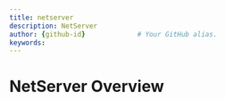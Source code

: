 ```yaml
---
title: netserver      
description: NetServer
author: {github-id}             # Your GitHub alias.
keywords:
---
```


# NetServer Overview
